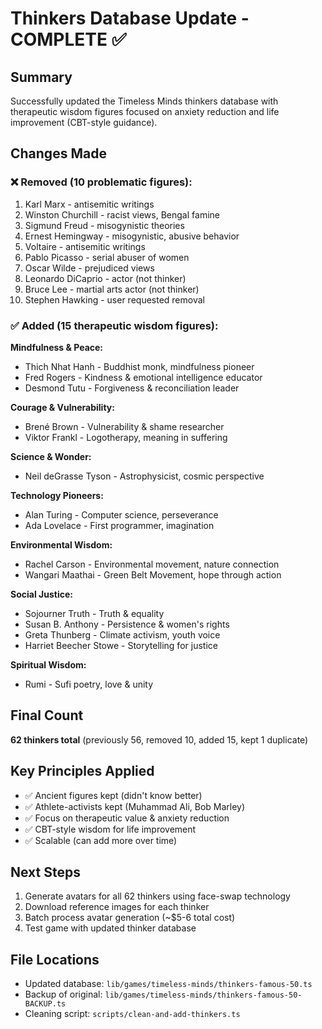 # Thinkers Database Update - COMPLETE ✅

## Summary
Successfully updated the Timeless Minds thinkers database with therapeutic wisdom figures focused on anxiety reduction and life improvement (CBT-style guidance).

## Changes Made

### ❌ Removed (10 problematic figures):
1. Karl Marx - antisemitic writings
2. Winston Churchill - racist views, Bengal famine
3. Sigmund Freud - misogynistic theories
4. Ernest Hemingway - misogynistic, abusive behavior
5. Voltaire - antisemitic writings
6. Pablo Picasso - serial abuser of women
7. Oscar Wilde - prejudiced views
8. Leonardo DiCaprio - actor (not thinker)
9. Bruce Lee - martial arts actor (not thinker)
10. Stephen Hawking - user requested removal

### ✅ Added (15 therapeutic wisdom figures):

**Mindfulness & Peace:**
- Thich Nhat Hanh - Buddhist monk, mindfulness pioneer
- Fred Rogers - Kindness & emotional intelligence educator
- Desmond Tutu - Forgiveness & reconciliation leader

**Courage & Vulnerability:**
- Brené Brown - Vulnerability & shame researcher
- Viktor Frankl - Logotherapy, meaning in suffering

**Science & Wonder:**
- Neil deGrasse Tyson - Astrophysicist, cosmic perspective

**Technology Pioneers:**
- Alan Turing - Computer science, perseverance
- Ada Lovelace - First programmer, imagination

**Environmental Wisdom:**
- Rachel Carson - Environmental movement, nature connection
- Wangari Maathai - Green Belt Movement, hope through action

**Social Justice:**
- Sojourner Truth - Truth & equality
- Susan B. Anthony - Persistence & women's rights
- Greta Thunberg - Climate activism, youth voice
- Harriet Beecher Stowe - Storytelling for justice

**Spiritual Wisdom:**
- Rumi - Sufi poetry, love & unity

## Final Count
**62 thinkers total** (previously 56, removed 10, added 15, kept 1 duplicate)

## Key Principles Applied
- ✅ Ancient figures kept (didn't know better)
- ✅ Athlete-activists kept (Muhammad Ali, Bob Marley)  
- ✅ Focus on therapeutic value & anxiety reduction
- ✅ CBT-style wisdom for life improvement
- ✅ Scalable (can add more over time)

## Next Steps
1. Generate avatars for all 62 thinkers using face-swap technology
2. Download reference images for each thinker
3. Batch process avatar generation (~$5-6 total cost)
4. Test game with updated thinker database

## File Locations
- Updated database: `lib/games/timeless-minds/thinkers-famous-50.ts`
- Backup of original: `lib/games/timeless-minds/thinkers-famous-50-BACKUP.ts`
- Cleaning script: `scripts/clean-and-add-thinkers.ts`
